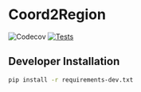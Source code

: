 # Coord2Region

![Codecov](https://img.shields.io/codecov/c/github/BabaSanfour/Coord2Region)
[![Tests](https://img.shields.io/github/actions/workflow/status/BabaSanfour/Coord2Region/python-tests.yml?branch=main&label=tests)](https://github.com/BabaSanfour/Coord2Region/actions?query=workflow%3Apython-tests)

## Developer Installation

```bash
pip install -r requirements-dev.txt

